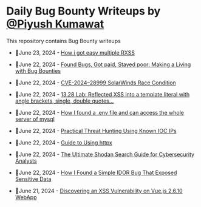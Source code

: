 # Daily Bug Bounty Writeups by [@Piyush Kumawat](https://twitter.com/piyush_supiy) 
This repository contains Bug Bounty writeups

<!-- BLOG-POST-LIST:START -->
 - 💯June 23, 2024 - [How i got easy multiple RXSS](https://medium.com/@0xmekky/how-i-got-easy-multiple-rxss-dd3a6bc521dd?source=rss------bug_bounty-5) 

 - 💯June 22, 2024 - [Found Bugs, Got paid, Stayed poor: Making a Living with Bug Bounties](https://slava-moskvin.medium.com/found-bugs-got-paid-stayed-poor-making-a-living-with-bug-bounties-04ba1fbbab73?source=rss------bug_bounty-5) 

 - 💯June 22, 2024 - [CVE-2024–28999 SolarWinds Race Condition](https://medium.com/@0xSphinx/cve-2024-28999-solarwinds-race-condition-62e175339b46?source=rss------bug_bounty-5) 

 - 💯June 22, 2024 - [13.28 Lab: Reflected XSS into a template literal with angle brackets, single, double quotes…](https://cyberw1ng.medium.com/13-28-lab-reflected-xss-into-a-template-literal-with-angle-brackets-single-double-quotes-45602869f45f?source=rss------bug_bounty-5) 

 - 💯June 22, 2024 - [How I found a .env file and can access the whole server of mysql](https://medium.com/@jeetpal2007/how-i-found-a-env-file-and-can-access-the-whole-server-of-mysql-a21af69cbd12?source=rss------bug_bounty-5) 

 - 💯June 22, 2024 - [Practical Threat Hunting Using Known IOC IPs](https://medium.com/@paritoshblogs/practical-threat-hunting-using-known-ioc-ips-26a4eab0b616?source=rss------bug_bounty-5) 

 - 💯June 22, 2024 - [Guide to Using httpx](https://medium.com/@learntheshell/guide-to-using-httpx-a542cbdc4ed4?source=rss------bug_bounty-5) 

 - 💯June 22, 2024 - [The Ultimate Shodan Search Guide for Cybersecurity Analysts](https://systemweakness.com/the-ultimate-shodan-search-guide-for-cybersecurity-analysts-283f17f56182?source=rss------bug_bounty-5) 

 - 💯June 22, 2024 - [How I Found a Simple IDOR Bug That Exposed Sensitive Data](https://medium.com/@dra0x0/how-i-found-a-simple-idor-bug-that-exposed-sensitive-data-36e6e9b508db?source=rss------bug_bounty-5) 

 - 💯June 21, 2024 - [Discovering an XSS Vulnerability on Vue.js 2.6.10 WebApp](https://ibrahimxss.medium.com/discovering-an-xss-vulnerability-on-vue-js-2-6-10-webapp-e6c0cc88e840?source=rss------bug_bounty-5) 
<!-- BLOG-POST-LIST:END -->
